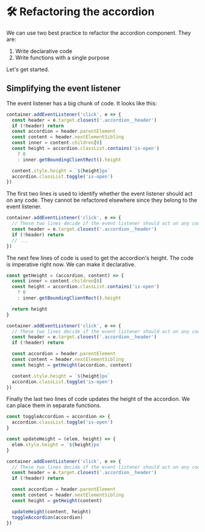 # 🛠 Refactoring the accordion

We can use two best practice to refactor the accordion component. They are:

1. Write declarative code
2. Write functions with a single purpose

Let's get started.

## Simplifying the event listener

The event listener has a big chunk of code. It looks like this:

```js
container.addEventListener('click', e => {
  const header = e.target.closest('.accordion__header')
  if (!header) return
  const accordion = header.parentElement
  const content = header.nextElementSibling
  const inner = content.children[0]
  const height = accordion.classList.contains('is-open')
    ? 0
    : inner.getBoundingClientRect().height

  content.style.height = `${height}px`
  accordion.classList.toggle('is-open')
})
```

The first two lines is used to identify whether the event listener should act on any code. They cannot be refactored elsewhere since they belong to the event listener.

```js
container.addEventListener('click', e => {
  // These two lines decide if the event listener should act on any code
  const header = e.target.closest('.accordion__header')
  if (!header) return
  // ...
})
```

The next few lines of code is used to get the accordion's height. The code is imperative right now. We can make it declarative.

```js
const getHeight = (accordion, content) => {
  const inner = content.children[0]
  const height = accordion.classList.contains('is-open')
    ? 0
    : inner.getBoundingClientRect().height

  return height
}

container.addEventListener('click', e => {
  // These two lines decide if the event listener should act on any code
  const header = e.target.closest('.accordion__header')
  if (!header) return

  const accordion = header.parentElement
  const content = header.nextElementSibling
  const height = getHeight(accordion, content)

  content.style.height = `${height}px`
  accordion.classList.toggle('is-open')
})
```

Finally the last two lines of code updates the height of the accordion. We can place them in separate functions.

```js
const toggleAccordion = accordion => {
  accordion.classList.toggle('is-open')
}

const updateHeight = (elem, height) => {
  elem.style.height = `${height}px`
}

container.addEventListener('click', e => {
  // These two lines decide if the event listener should act on any code
  const header = e.target.closest('.accordion__header')
  if (!header) return

  const accordion = header.parentElement
  const content = header.nextElementSibling
  const height = getHeight(content)

  updateHeight(content, height)
  toggleAccordion(accordion)
})
```
